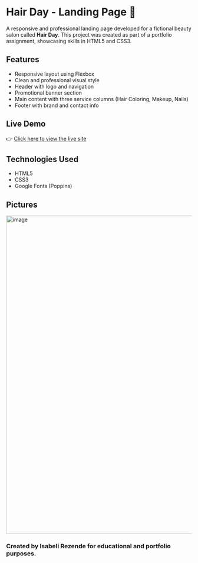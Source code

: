 # Hair Day - Landing Page 💅

A responsive and professional landing page developed for a fictional beauty salon called **Hair Day**. This project was created as part of a portfolio assignment, showcasing skills in HTML5 and CSS3.

## Features

- Responsive layout using Flexbox
- Clean and professional visual style
- Header with logo and navigation
- Promotional banner section
- Main content with three service columns (Hair Coloring, Makeup, Nails)
- Footer with brand and contact info

## Live Demo

👉 [Click here to view the live site](https://isabelirezende.github.io/Site-HairDay-com-HTML-e-CSS/)

## Technologies Used

- HTML5
- CSS3
- Google Fonts (Poppins)

## Pictures
<img width="1901" height="861" alt="image" src="https://github.com/user-attachments/assets/f314f3ef-c5cc-4ae3-b08f-ce2120c786e5" />


### Created by Isabeli Rezende for educational and portfolio purposes.
